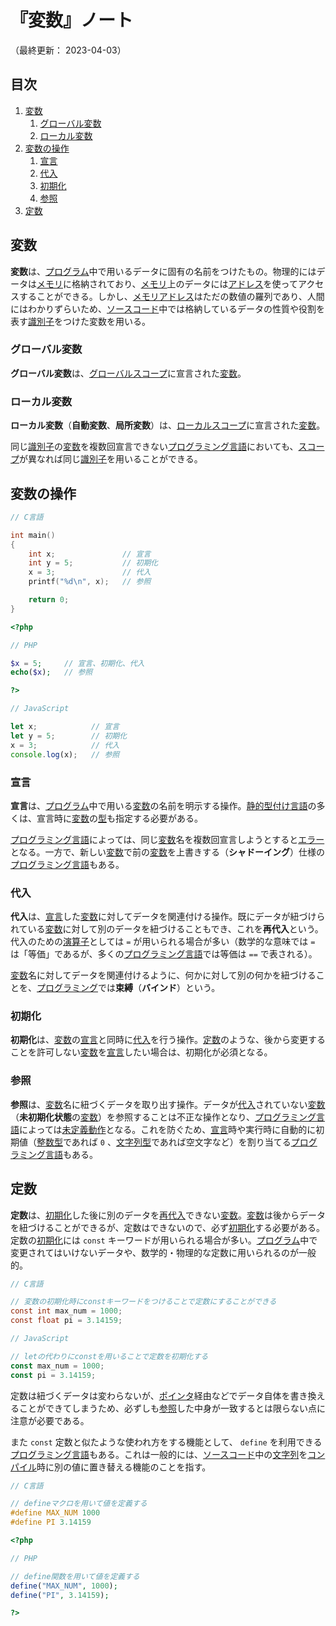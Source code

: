 # 『変数』ノート

（最終更新： 2023-04-03）


## 目次

1. [変数](#変数)
	1. [グローバル変数](#グローバル変数)
	1. [ローカル変数](#ローカル変数)
1. [変数の操作](#変数の操作)
	1. [宣言](#宣言)
	1. [代入](#代入)
	1. [初期化](#初期化)
	1. [参照](#参照)
1. [定数](#定数)


## 変数

**変数**は、[プログラム](./programming.md#プログラム)中で用いるデータに固有の名前をつけたもの。物理的にはデータは[メモリ](../../../computer/hardware/_/chapters/memory.md#メモリ)に格納されており、[メモリ](../../../computer/hardware/_/chapters/memory.md#メモリ)上のデータには[アドレス](../../../computer/hardware/_/chapters/memory.md#アドレス)を使ってアクセスすることができる。しかし、[メモリアドレス](../../../computer/hardware/_/chapters/memory.md#アドレス)はただの数値の羅列であり、人間にはわかりずらいため、[ソースコード](./programming.md#ソースコード)中では格納しているデータの性質や役割を表す[識別子](./programming.md#識別子)をつけた変数を用いる。

### グローバル変数

**グローバル変数**は、[グローバルスコープ](./control_flow.md#グローバル)に宣言された[変数](#変数)。

### ローカル変数

**ローカル変数**（**自動変数**、**局所変数**）は、[ローカルスコープ](./control_flow.md#ローカル)に宣言された[変数](#変数)。

同じ[識別子](./programming.md#識別子)の[変数](#変数)を複数回宣言できない[プログラミング言語](./programming.md#プログラミング言語)においても、[スコープ](./control_flow.md#スコープ)が異なれば同じ[識別子](./programming.md#識別子)を用いることができる。


## 変数の操作

```c
// C言語

int main()
{
    int x;               // 宣言
    int y = 5;           // 初期化
    x = 3;               // 代入
    printf("%d\n", x);   // 参照

    return 0;
}
```

```php
<?php

// PHP

$x = 5;     // 宣言、初期化、代入
echo($x);   // 参照

?>
```

```javascript
// JavaScript

let x;            // 宣言
let y = 5;        // 初期化
x = 3;            // 代入
console.log(x);   // 参照
```

### 宣言

**宣言**は、[プログラム](./programming.md#プログラム)中で用いる[変数](#変数)の名前を明示する操作。[静的型付け言語](./programming.md#静的型付け言語)の多くは、宣言時に[変数](#変数)の[型](./data_type.md#型)も指定する必要がある。

[プログラミング言語](./programming.md#プログラミング言語)によっては、同じ[変数](#変数)名を複数回宣言しようとすると[エラー](./programming.md#エラー)となる。一方で、新しい[変数](#変数)で前の[変数](#変数)を上書きする（**シャドーイング**）仕様の[プログラミング言語](./programming.md#プログラミング言語)もある。

### 代入

**代入**は、[宣言](#宣言)した[変数](#変数)に対してデータを関連付ける操作。既にデータが紐づけられている[変数](#変数)に対して別のデータを紐づけることもでき、これを**再代入**という。代入のための[演算子](./operation.md#代入演算子)としては `=` が用いられる場合が多い（数学的な意味では `=` は「等価」であるが、多くの[プログラミング言語](./programming.md#プログラミング言語)では等価は `==` で表される）。

[変数](#変数)名に対してデータを関連付けるように、何かに対して別の何かを紐づけることを、[プログラミング](./programming.md#プログラミング)では**束縛**（**バインド**）という。

### 初期化

**初期化**は、[変数](#変数)の[宣言](#宣言)と同時に[代入](#代入)を行う操作。[定数](#定数)のような、後から変更することを許可しない[変数](#変数)を[宣言](#宣言)したい場合は、初期化が必須となる。

### 参照

**参照**は、[変数](#変数)名に紐づくデータを取り出す操作。データが[代入](#代入)されていない[変数](#変数)（**未初期化状態**の[変数](#変数)）を参照することは不正な操作となり、[プログラミング言語](./programming.md#プログラミング言語)によっては[未定義動作](./programming.md#未定義動作)となる。これを防ぐため、[宣言](#宣言)時や実行時に自動的に初期値（[整数型](./data_type.md#整数型)であれば `0` 、[文字列型](./data_type.md#文字列型)であれば空文字など）を割り当てる[プログラミング言語](./programming.md#プログラミング言語)もある。


## 定数

**定数**は、[初期化](#初期化)した後に別のデータを[再代入](#代入)できない[変数](#変数)。[変数](#変数)は後からデータを紐づけることができるが、定数はできないので、必ず[初期化](#初期化)する必要がある。定数の[初期化](#初期化)には `const` キーワードが用いられる場合が多い。[プログラム](./programming.md#プログラム)中で変更されてはいけないデータや、数学的・物理的な定数に用いられるのが一般的。

```c
// C言語

// 変数の初期化時にconstキーワードをつけることで定数にすることができる
const int max_num = 1000;
const float pi = 3.14159;
```

```javascript
// JavaScript

// letの代わりにconstを用いることで定数を初期化する
const max_num = 1000;
const pi = 3.14159;
```

定数は紐づくデータは変わらないが、[ポインタ](./data_type.md#ポインタ型)経由などでデータ自体を書き換えることができてしまうため、必ずしも[参照](#参照)した中身が一致するとは限らない点に注意が必要である。

また `const` 定数と似たような使われ方をする機能として、 `define` を利用できる[プログラミング言語](./programming.md#プログラミング言語)もある。これは一般的には、[ソースコード](./programming.md#ソースコード)中の[文字列](./data_type.md#文字列型)を[コンパイル](./programming.md#コンパイル)時に別の値に置き替える機能のことを指す。

```c
// C言語

// defineマクロを用いて値を定義する
#define MAX_NUM 1000
#define PI 3.14159
```

```php
<?php

// PHP

// define関数を用いて値を定義する
define("MAX_NUM", 1000);
define("PI", 3.14159);

?>
```
